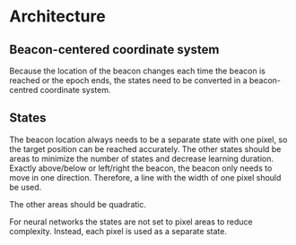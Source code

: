 # Architecture
## Beacon-centered coordinate system
Because the location of the beacon changes each time the beacon is reached or the epoch ends, the states need to be converted in a beacon-centred coordinate system.

## States
The beacon location always needs to be a separate state with one pixel, so the target position can be reached
accurately.
The other states should be areas to minimize the number of states and decrease learning duration.
Exactly above/below or left/right the beacon, the beacon only needs to move in one direction.
Therefore, a line with the width of one pixel should be used.

The other areas should be quadratic.

For neural networks the states are not set to pixel areas to reduce complexity. Instead, each pixel is used as a separate state.